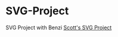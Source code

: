 # SVG-Project
SVG Project with Benzi
[Scott's SVG Project](http://i6.cims.nyu.edu/~sdw328/380/Assignment_2/index.html)
